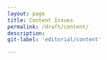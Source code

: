 ```yaml
---
layout: page
title: Content Issues
permalink: /draft/content/
description:
git-label: 'editorial/content'

---
```

